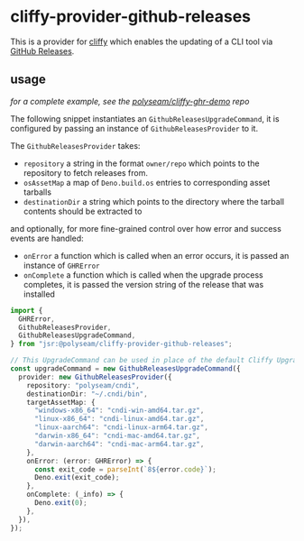 # cliffy-provider-github-releases

This is a provider for [cliffy](https://cliffy.io) which enables the updating of
a CLI tool via
[GitHub Releases](https://docs.github.com/en/repositories/releasing-projects-on-github).

## usage

_for a complete example, see the
[polyseam/cliffy-ghr-demo](https://github.com/polyseam/cliffy-ghr-demo) repo_

The following snippet instantiates an `GithubReleasesUpgradeCommand`, it is
configured by passing an instance of `GithubReleasesProvider` to it.

The `GithubReleasesProvider` takes:

- `repository` a string in the format `owner/repo` which points to the
  repository to fetch releases from.
- `osAssetMap` a map of `Deno.build.os` entries to corresponding asset tarballs
- `destinationDir` a string which points to the directory where the tarball
  contents should be extracted to

and optionally, for more fine-grained control over how error and success events
are handled:

- `onError` a function which is called when an error occurs, it is passed an
  instance of `GHRError`
- `onComplete` a function which is called when the upgrade process completes, it
  is passed the version string of the release that was installed

```typescript
import {
  GHRError,
  GithubReleasesProvider,
  GithubReleasesUpgradeCommand,
} from "jsr:@polyseam/cliffy-provider-github-releases";

// This UpgradeCommand can be used in place of the default Cliffy UpgradeCommand
const upgradeCommand = new GithubReleasesUpgradeCommand({
  provider: new GithubReleasesProvider({
    repository: "polyseam/cndi",
    destinationDir: "~/.cndi/bin",
    targetAssetMap: {
      "windows-x86_64": "cndi-win-amd64.tar.gz",
      "linux-x86_64": "cndi-linux-amd64.tar.gz",
      "linux-aarch64": "cndi-linux-arm64.tar.gz",
      "darwin-x86_64": "cndi-mac-amd64.tar.gz",
      "darwin-aarch64": "cndi-mac-arm64.tar.gz",
    },
    onError: (error: GHRError) => {
      const exit_code = parseInt(`8${error.code}`);
      Deno.exit(exit_code);
    },
    onComplete: (_info) => {
      Deno.exit(0);
    },
  }),
});
```
